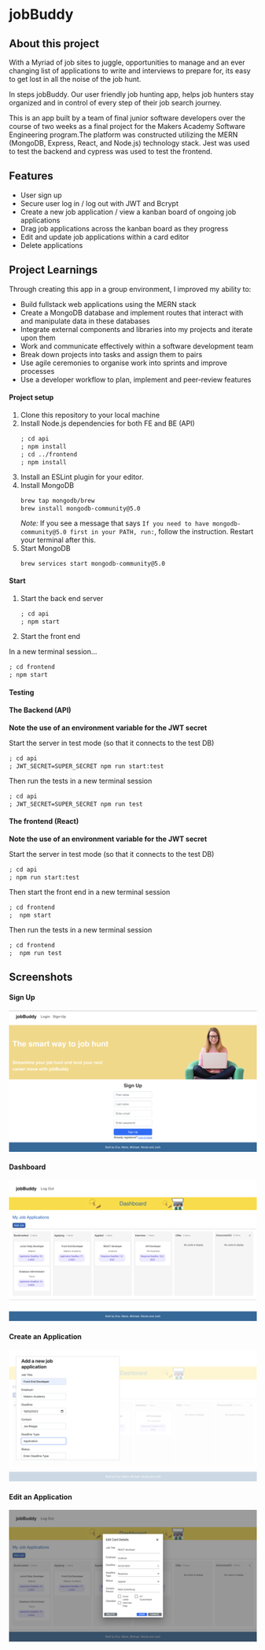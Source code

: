 # jobBuddy

## About this project

With a Myriad of job sites to juggle, opportunities to manage and an ever changing list of applications to write and interviews to prepare for, its easy to get lost in all the noise of the job hunt.

In steps jobBuddy. Our user friendly job hunting app, helps job hunters stay organized and in control of every step of their job search journey.

This is an app built by a team of final junior software developers over the course of two weeks as a final project for the Makers Academy Software Engineering program.The platform was constructed utilizing the MERN (MongoDB, Express, React, and Node.js) technology stack. Jest was used to test the backend and cypress was used to test the frontend.


## Features
* User sign up
* Secure user log in / log out with JWT and Bcrypt
* Create a new job application / view a kanban board of ongoing job applications
* Drag job applications across the kanban board as they progress
* Edit and update job applications within a card editor
* Delete applications

## Project Learnings 

Through creating this app in a group environment, I improved my ability to:
- Build fullstack web applications using the MERN stack
- Create a MongoDB database and implement routes that interact with and manipulate data in these databases
- Integrate external components and libraries into my projects and iterate upon them
- Work and communicate effectively within a software development team
- Break down projects into tasks and assign them to pairs
- Use agile ceremonies to organise work into sprints and improve processes
- Use a developer workflow to plan, implement and peer-review features


#### Project setup

1. Clone this repository to your local machine
2. Install Node.js dependencies for both FE and BE (API)
   ```
   ; cd api
   ; npm install
   ; cd ../frontend
   ; npm install
   ```
3. Install an ESLint plugin for your editor.
4. Install MongoDB
   ```
   brew tap mongodb/brew
   brew install mongodb-community@5.0
   ```
   *Note:* If you see a message that says `If you need to have mongodb-community@5.0 first in your PATH, run:`, follow the instruction. Restart your terminal after this.
5. Start MongoDB
   ```
   brew services start mongodb-community@5.0
   ```
   
 #### Start

1. Start the back end server

   ```
   ; cd api
   ; npm start
   ```
2. Start the front end

  In a new terminal session...

  ```
  ; cd frontend
  ; npm start
  ```
  
  #### Testing


#### The Backend (API)

**Note the use of an environment variable for the JWT secret**

  Start the server in test mode (so that it connects to the test DB)

  ```
  ; cd api
  ; JWT_SECRET=SUPER_SECRET npm run start:test
  ```

  Then run the tests in a new terminal session

  ```
  ; cd api
  ; JWT_SECRET=SUPER_SECRET npm run test
  ```

#### The frontend (React)

**Note the use of an environment variable for the JWT secret**

  Start the server in test mode (so that it connects to the test DB)

  ```
  ; cd api
  ; npm run start:test
  ```

  Then start the front end in a new terminal session

  ```
  ; cd frontend
  ;  npm start
  ```

  Then run the tests in a new terminal session

  ```
  ; cd frontend
  ;  npm run test
  ```
  
## Screenshots

#### Sign Up
![Sign up Page](frontend/public/SignUp.png)
#### Dashboard
![Dashboard](frontend/public/Dashboard.png)
#### Create an Application
![Create an Application](frontend/public/CreateApplication.png)
#### Edit an Application
![Edit an Application](frontend/public/EditApplication.png)
